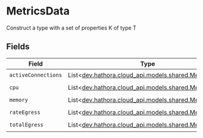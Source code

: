 # MetricsData

Construct a type with a set of properties K of type T


## Fields

| Field                                                                                       | Type                                                                                        | Required                                                                                    | Description                                                                                 |
| ------------------------------------------------------------------------------------------- | ------------------------------------------------------------------------------------------- | ------------------------------------------------------------------------------------------- | ------------------------------------------------------------------------------------------- |
| `activeConnections`                                                                         | List<[dev.hathora.cloud_api.models.shared.MetricValue](../../models/shared/MetricValue.md)> | :heavy_check_mark:                                                                          | N/A                                                                                         |
| `cpu`                                                                                       | List<[dev.hathora.cloud_api.models.shared.MetricValue](../../models/shared/MetricValue.md)> | :heavy_check_mark:                                                                          | N/A                                                                                         |
| `memory`                                                                                    | List<[dev.hathora.cloud_api.models.shared.MetricValue](../../models/shared/MetricValue.md)> | :heavy_check_mark:                                                                          | N/A                                                                                         |
| `rateEgress`                                                                                | List<[dev.hathora.cloud_api.models.shared.MetricValue](../../models/shared/MetricValue.md)> | :heavy_check_mark:                                                                          | N/A                                                                                         |
| `totalEgress`                                                                               | List<[dev.hathora.cloud_api.models.shared.MetricValue](../../models/shared/MetricValue.md)> | :heavy_check_mark:                                                                          | N/A                                                                                         |